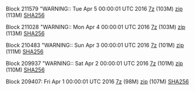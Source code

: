 Block 211579
"WARNING:: Tue Apr  5 00:00:01 UTC 2016 [7z](https://transfer.sh/11ihK2/bootstrap.dat.20160405.7z) (103M) [zip](https://transfer.sh/95hXE/bootstrap.dat.20160405.zip) (113M) [SHA256](https://transfer.sh/oTVNb/sha256.txt)

Block 211028
"WARNING:: Mon Apr  4 00:00:01 UTC 2016 [7z](https://transfer.sh/12JMyI/bootstrap.dat.20160404.7z) (103M) [zip](https://transfer.sh/QVBkX/bootstrap.dat.20160404.zip) (113M) [SHA256](https://transfer.sh/zruUa/sha256.txt)

Block 210483
"WARNING:: Sun Apr  3 00:00:01 UTC 2016 [7z](https://transfer.sh/p67Vo/bootstrap.dat.20160403.7z) (101M) [zip](https://transfer.sh/ywPvy/bootstrap.dat.20160403.zip) (111M) [SHA256](https://transfer.sh/UIlU3/sha256.txt)

Block 209937
"WARNING:: Sat Apr  2 00:00:01 UTC 2016 [7z](https://transfer.sh/TUVIT/bootstrap.dat.20160402.7z) (101M) [zip](https://transfer.sh/ag5gc/bootstrap.dat.20160402.zip) (110M) [SHA256](https://transfer.sh/t78HR/sha256.txt)

Block 209407: Fri Apr  1 00:00:01 UTC 2016 [7z](https://transfer.sh/XYdtW/bootstrap.dat.20160401.7z) (98M) [zip](https://transfer.sh/2pBS7/bootstrap.dat.20160401.zip) (107M) [SHA256](https://transfer.sh/XpNGd/sha256.txt)
